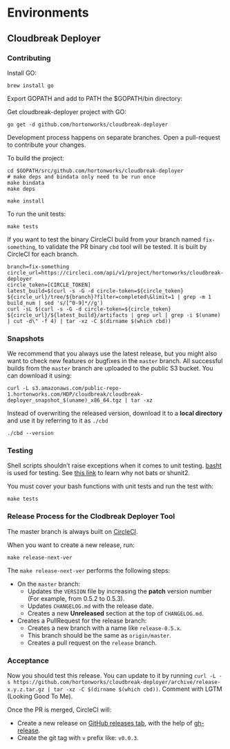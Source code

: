 # Environments

## Cloudbreak Deployer

### Contributing

Install GO:
```
brew install go
```
Export GOPATH and add to PATH the $GOPATH/bin directory:

Get cloudbreak-deployer project with GO:
```
go get -d github.com/hortonworks/cloudbreak-deployer
``` 

Development process happens on separate branches. Open a pull-request to contribute your changes.

To build the project:
```
cd $GOPATH/src/github.com/hortonworks/cloudbreak-deployer
# make deps and bindata only need to be run once
make bindata
make deps

make install
```

To run the unit tests:

```
make tests
```

If you want to test the binary CircleCI build from your branch named `fix-something`, to validate the PR binary `cbd` tool will be tested. It is built by CircleCI for each branch.

```
branch=fix-something
circle_url=https://circleci.com/api/v1/project/hortonworks/cloudbreak-deployer
circle_token=[CIRCLE_TOKEN]
latest_build=$(curl -s -G -d circle-token=${circle_token} ${circle_url}/tree/${branch}?filter=completed\&limit=1 | grep -m 1 build_num | sed 's/[^0-9]*//g')
curl -sL $(curl -s -G -d circle-token=${circle_token} ${circle_url}/${latest_build}/artifacts | grep url | grep -i $(uname) | cut -d\" -f 4) | tar -xz -C $(dirname $(which cbd))
```

### Snapshots

We recommend that you always use the latest release, but you might also want to check new features or bugfixes in the `master` branch.
All successful builds from the `master` branch are uploaded to the public S3 bucket. You can download it using:

```
curl -L s3.amazonaws.com/public-repo-1.hortonworks.com/HDP/cloudbreak/cloudbreak-deployer_snapshot_$(uname)_x86_64.tgz | tar -xz
```

Instead of overwriting the released version, download it to a **local directory** and use it by referring to it as `./cbd`

```
./cbd --version
```

### Testing

Shell scripts shouldn’t raise exceptions when it comes to unit testing. [basht](https://github.com/progrium/basht) is
 used for testing. See [this link](https://github.com/progrium/basht#why-not-bats-or-shunit2) to learn why not bats or shunit2.

You must cover your bash functions with unit tests and run the test with:

```
make tests
```

### Release Process for the Clodbreak Deployer Tool

The master branch is always built on [CircleCI](https://circleci.com/gh/hortonworks/cloudbreak-deployer).

When you want to create a new release, run:

```
make release-next-ver
```

The `make release-next-ver` performs the following steps:

 * On the `master` branch:
    * Updates the `VERSION` file by increasing the **patch** version number (For example, from 0.5.2 to 0.5.3).
    * Updates `CHANGELOG.md` with the release date.
    * Creates a new **Unreleased** section at the top of `CHANGELOG.md`.
 * Creates a PullRequest for the release branch:
    * Creates a new branch with a name like `release-0.5.x`.
    * This branch should be the same as `origin/master`.
    * Creates a pull request on the `release` branch.

### Acceptance

Now you should test this release. You can update to it by running `curl -L -s https://github.com/hortonworks/cloudbreak-deployer/archive/release-x.y.z.tar.gz | tar -xz -C $(dirname $(which cbd))`. Comment with LGTM (Looking Good To Me).

Once the PR is merged, CircleCI will:

* Create a new release on [GitHub releases tab](https://github.com/hortonworks/cloudbreak-deployer/releases), with the
 help of [gh-release](https://github.com/progrium/gh-release).
* Create the git tag with `v` prefix like: `v0.0.3`.
